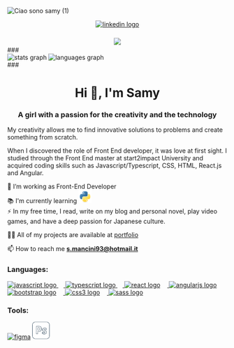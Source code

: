 ![Ciao sono samy (1)](https://github.com/SamantaMancini/SamantaMancini/assets/118011618/c351161d-c193-4544-9d93-a09bee6b73f8)
<div align="center">
  <a href="https://www.linkedin.com/in/samantamancini/" target="_blank">
  <img src="https://img.shields.io/static/v1?message=LinkedIn&logo=linkedin&label=&color=0077B5&logoColor=white&labelColor=&style=for-the-badge" height="25" alt="linkedin logo"  /></a>
</div>

###

<div align="center">
  <img src="https://visitor-badge.laobi.icu/badge?page_id=maurodesouza.maurodesouza&"  />
</div>
###
<div align="left">
  <img src="https://github-readme-stats.vercel.app/api?username=SamantaMancini&hide_title=false&hide_rank=false&show_icons=true&include_all_commits=true&count_private=true&disable_animations=false&theme=dracula&locale=en&hide_border=false&order=1" height="150" alt="stats graph"  />
  <img src="https://github-readme-stats.vercel.app/api/top-langs?username=SamantaMancini&locale=en&hide_title=false&layout=compact&card_width=320&langs_count=5&theme=dracula&hide_border=false&order=2" height="150" alt="languages graph"  />
</div>
###
<h1 align="center">Hi 👋, I'm Samy</h1>
<h3 align="center">A girl with a passion for the creativity and the technology</h3>
<p> My creativity allows me to find innovative solutions to problems and create something from scratch. 
 
When I discovered the role of Front End developer, it was love at first sight. I studied through the Front End master at start2impact University and acquired coding skills such as Javascript/Typescript, CSS, HTML, React.js and Angular. 

🔭 I’m working as Front-End Developer<br> 📚 I'm currently learning <a href="https://www.python.org" target="_blank" rel="noreferrer"> <img src="https://raw.githubusercontent.com/devicons/devicon/master/icons/python/python-original.svg" alt="python" width="30" height="30"/> </a> <br> ⚡ In my free time, I read, write on my blog and personal novel, play video games, and have a deep passion for Japanese culture. </p>

👨‍💻 All of my projects are available at [portfolio](https://samantamanciniportfolio.netlify.app/)

📫 How to reach me **s.mancini93@hotmail.it**

<h3 align="left">Languages:</h3>
<div align="left">
  <a href="https://javascript.info/" target="_blank">
  <img src="https://cdn.jsdelivr.net/gh/devicons/devicon/icons/javascript/javascript-original.svg" height="40" alt="javascript logo"  /> 
  </a>
  <a href="https://www.typescriptlang.org/" target="_blank">
  <img width="12" />
  <img src="https://cdn.jsdelivr.net/gh/devicons/devicon/icons/typescript/typescript-original.svg" height="40" alt="typescript logo"  /> 
  </a>
  <a href="https://react.dev/" target="_blank">
  <img width="12" />
  <img src="https://cdn.jsdelivr.net/gh/devicons/devicon/icons/react/react-original.svg" height="40" alt="react logo"  /></a>
  <a href="https://angular.io/" target="_blank">
  <img width="12" />
  <img src="https://cdn.jsdelivr.net/gh/devicons/devicon/icons/angularjs/angularjs-original.svg" height="40" alt="angularjs logo"  /></a>
  <a href="https://getbootstrap.com/" target="_blank">
  <img width="12" />
  <img src="https://cdn.jsdelivr.net/gh/devicons/devicon/icons/bootstrap/bootstrap-original.svg" height="40" alt="bootstrap logo"  /></a>
  <a href="https://www.w3schools.com/Css/" target="_blank">
  <img width="12" />
  <img src="https://cdn.jsdelivr.net/gh/devicons/devicon/icons/css3/css3-original.svg" height="40" alt="css3 logo"  /></a>
  <a href="https://sass-lang.com/" target="_blank">
  <img width="12" />
  <img src="https://cdn.jsdelivr.net/gh/devicons/devicon/icons/sass/sass-original.svg" height="40" alt="sass logo"  /></a>
</div>

<h3 align="left">Tools:</h3>
<p><a href="https://www.figma.com/" target="_blank" rel="noreferrer"> <img src="https://www.vectorlogo.zone/logos/figma/figma-icon.svg" alt="figma" width="40" height="40"/></a>
 <a href="https://www.photoshop.com/en" target="_blank" rel="noreferrer"> <img src="https://raw.githubusercontent.com/devicons/devicon/master/icons/photoshop/photoshop-line.svg" alt="photoshop" width="40" height="40"/> </a>
</p>




